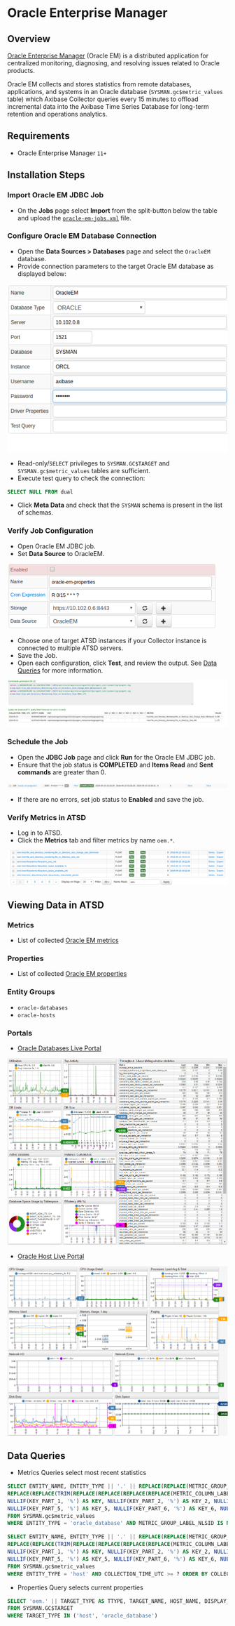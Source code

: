 # Oracle Enterprise Manager

## Overview

[Oracle Enterprise Manager](https://www.oracle.com/us/products/enterprise-manager/index.html "Oracle Enterprise Manager") (Oracle EM) is a distributed application for centralized monitoring, diagnosing, and resolving issues related to Oracle products.

Oracle EM collects and stores statistics from remote databases, applications, and systems in an Oracle database (`SYSMAN.gc$metric_values` table) which Axibase Collector queries every 15 minutes to offload incremental data into the Axibase Time Series Database for long-term retention and operations analytics.

## Requirements

* Oracle Enterprise Manager `11+`

## Installation Steps

### Import Oracle EM JDBC Job

* On the **Jobs** page select **Import** from the split-button below the table and upload the [`oracle-em-jobs.xml`](./oracle-em-jobs.xml) file.

### Configure Oracle EM Database Connection

* Open the **Data Sources > Databases** page and select the `OracleEM` database.
* Provide connection parameters to the target Oracle EM database as displayed below:

![](./images/oracle_database_example.png)

* Read-only/`SELECT` privileges to `SYSMAN.GC$TARGET` and `SYSMAN.gc$metric_values` tables are sufficient.
* Execute test query to check the connection:

```SQL
SELECT NULL FROM dual
```

* Click **Meta Data** and check that the `SYSMAN` schema is present in the list of schemas.

### Verify Job Configuration

* Open Oracle EM JDBC job.
* Set **Data Source** to OracleEM.

![](./images/oracle_job_ds.png)

* Choose one of target ATSD instances if your Collector instance is connected to multiple ATSD servers.
* Save the Job.
* Open each configuration, click **Test**, and review the output. See [Data Queries](#data-queries) for more information.

![](./images/test_result.png)

### Schedule the Job

* Open the **JDBC Job** page and click **Run** for the Oracle EM JDBC job.
* Ensure that the job status is **COMPLETED** and **Items Read** and **Sent commands** are greater than 0.

![](./images/test_run.png)

* If there are no errors, set job status to **Enabled** and save the job.

### Verify Metrics in ATSD

* Log in to ATSD.
* Click the **Metrics** tab and filter metrics by name `oem.*`.

![](./images/metrics_atsd.png)

## Viewing Data in ATSD

### Metrics

* List of collected [Oracle EM metrics](./metric-list.md)

### Properties

* List of collected [Oracle EM properties](./properties-list.md)

### Entity Groups

* `oracle-databases`
* `oracle-hosts`

### Portals

* [Oracle Databases Live Portal](https://apps.axibase.com/chartlab/8c86c962)

![](./images/oracle_databases_poral3.png "Oracle Databases")

* [Oracle Host Live Portal](https://apps.axibase.com/chartlab/81259b97)

![](./images/oracle_host_portal.png "Oracle Host")

## Data Queries

* Metrics Queries select most recent statistics

```SQL
SELECT ENTITY_NAME, ENTITY_TYPE || '.' || REPLACE(REPLACE(METRIC_GROUP_LABEL, ',', ' '), ' ', '_') || '.' ||
REPLACE(REPLACE(TRIM(REPLACE(REPLACE(REPLACE(REPLACE(METRIC_COLUMN_LABEL, ' - ', '-'), ',', ' '), ')', ' '), '(', ' ')), ' ', '_'), '__', '_') AS METRIC,
NULLIF(KEY_PART_1, '%') AS KEY, NULLIF(KEY_PART_2, '%') AS KEY_2, NULLIF(KEY_PART_3, '%') AS KEY_3, NULLIF(KEY_PART_4, '%') AS KEY_4,
NULLIF(KEY_PART_5, '%') AS KEY_5, NULLIF(KEY_PART_6, '%') AS KEY_6, NULLIF(KEY_PART_7, '%') AS KEY_7, COLLECTION_TIME_UTC, VALUE
FROM SYSMAN.gc$metric_values
WHERE ENTITY_TYPE = 'oracle_database' AND METRIC_GROUP_LABEL_NLSID IS NOT NULL AND COLLECTION_TIME_UTC >= ? ORDER BY COLLECTION_TIME_UTC
```

```SQL
SELECT ENTITY_NAME, ENTITY_TYPE || '.' || REPLACE(REPLACE(METRIC_GROUP_LABEL, ',', ' '), ' ', '_') || '.' ||
REPLACE(REPLACE(TRIM(REPLACE(REPLACE(REPLACE(REPLACE(METRIC_COLUMN_LABEL, ' - ', '-'), ',', ' '), ')', ' '), '(', ' ')), ' ', '_'), '__', '_') AS METRIC,
NULLIF(KEY_PART_1, '%') AS KEY, NULLIF(KEY_PART_2, '%') AS KEY_2, NULLIF(KEY_PART_3, '%') AS KEY_3, NULLIF(KEY_PART_4, '%') AS KEY_4,
NULLIF(KEY_PART_5, '%') AS KEY_5, NULLIF(KEY_PART_6, '%') AS KEY_6, NULLIF(KEY_PART_7, '%') AS KEY_7, COLLECTION_TIME_UTC, VALUE
FROM SYSMAN.gc$metric_values
WHERE ENTITY_TYPE = 'host' AND COLLECTION_TIME_UTC >= ? ORDER BY COLLECTION_TIME_UTC
```

* Properties Query selects current properties

```SQL
SELECT 'oem.' || TARGET_TYPE AS TTYPE, TARGET_NAME, HOST_NAME, DISPLAY_NAME, TIMEZONE_REGION, TYPE_QUALIFIER1 AS TYPE
FROM SYSMAN.GC$TARGET
WHERE TARGET_TYPE IN ('host', 'oracle_database')
```
